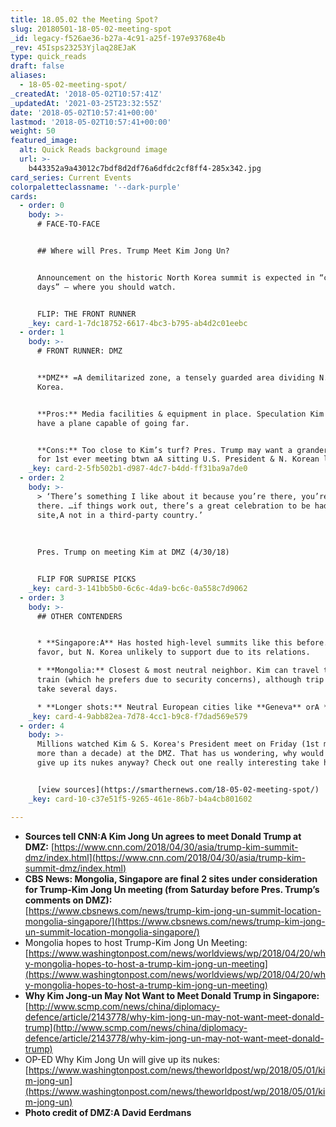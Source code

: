 ```yaml
---
title: 18.05.02 the Meeting Spot?
slug: 20180501-18-05-02-meeting-spot
_id: legacy-f526ae36-b27a-4c91-a25f-197e93768e4b
_rev: 45Isps23253Yjlaq28EJaK
type: quick_reads
draft: false
aliases:
  - 18-05-02-meeting-spot/
_createdAt: '2018-05-02T10:57:41Z'
_updatedAt: '2021-03-25T23:32:55Z'
date: '2018-05-02T10:57:41+00:00'
lastmod: '2018-05-02T10:57:41+00:00'
weight: 50
featured_image:
  alt: Quick Reads background image
  url: >-
    b443352a9a43012c7bdf8d2df76a6dfdc2cf8ff4-285x342.jpg
card_series: Current Events
colorpaletteclassname: '--dark-purple'
cards:
  - order: 0
    body: >-
      # FACE-TO-FACE


      ## Where will Pres. Trump Meet Kim Jong Un?


      Announcement on the historic North Korea summit is expected in “coming
      days” – where you should watch.


      FLIP: THE FRONT RUNNER
    _key: card-1-7dc18752-6617-4bc3-b795-ab4d2c01eebc
  - order: 1
    body: >-
      # FRONT RUNNER: DMZ


      **DMZ** =A demilitarized zone, a tensely guarded area dividing N. & S.
      Korea.


      **Pros:** Media facilities & equipment in place. Speculation Kim may not
      have a plane capable of going far.


      **Cons:** Too close to Kim’s turf? Pres. Trump may want a grander setting
      for 1st ever meeting btwn aA sitting U.S. President & N. Korean leader.
    _key: card-2-5fb502b1-d987-4dc7-b4dd-ff31ba9a7de0
  - order: 2
    body: >-
      > ‘There’s something I like about it because you’re there, you’re actually
      there. …if things work out, there’s a great celebration to be had, on the
      site,A not in a third-party country.’  
        
        
        
      Pres. Trump on meeting Kim at DMZ (4/30/18)


      FLIP FOR SUPRISE PICKS
    _key: card-3-141bb5b0-6c6c-4da9-bc6c-0a558c7d9062
  - order: 3
    body: >-
      ## OTHER CONTENDERS


      * **Singapore:A** Has hosted high-level summits like this before. U.S. in
      favor, but N. Korea unlikely to support due to its relations.

      * **Mongolia:** Closest & most neutral neighbor. Kim can travel there via
      train (which he prefers due to security concerns), although trip could
      take several days.

      * **Longer shots:** Neutral European cities like **Geneva** orA **Oslo.**
    _key: card-4-9abb82ea-7d78-4cc1-b9c8-f7dad569e579
  - order: 4
    body: >-
      Millions watched Kim & S. Korea's President meet on Friday (1st meeting in
      more than a decade) at the DMZ. That has us wondering, why would N. Korea
      give up its nukes anyway? Check out one really interesting take here:


      [view sources](https://smarthernews.com/18-05-02-meeting-spot/)
    _key: card-10-c37e51f5-9265-461e-86b7-b4a4cb801602

---
```

* **Sources tell CNN:A Kim Jong Un agrees to meet Donald Trump at DMZ:** [https://www.cnn.com/2018/04/30/asia/trump-kim-summit-dmz/index.html](https://www.cnn.com/2018/04/30/asia/trump-kim-summit-dmz/index.html)
* **CBS News: Mongolia, Singapore are final 2 sites under consideration for Trump-Kim Jong Un meeting (from Saturday before Pres. Trump’s comments on DMZ):**  
[https://www.cbsnews.com/news/trump-kim-jong-un-summit-location-mongolia-singapore/](https://www.cbsnews.com/news/trump-kim-jong-un-summit-location-mongolia-singapore/)
* Mongolia hopes to host Trump-Kim Jong Un Meeting: [https://www.washingtonpost.com/news/worldviews/wp/2018/04/20/why-mongolia-hopes-to-host-a-trump-kim-jong-un-meeting](https://www.washingtonpost.com/news/worldviews/wp/2018/04/20/why-mongolia-hopes-to-host-a-trump-kim-jong-un-meeting)
* **Why Kim Jong-un May Not Want to Meet Donald Trump in Singapore:** [http://www.scmp.com/news/china/diplomacy-defence/article/2143778/why-kim-jong-un-may-not-want-meet-donald-trump](http://www.scmp.com/news/china/diplomacy-defence/article/2143778/why-kim-jong-un-may-not-want-meet-donald-trump)
* OP-ED Why Kim Jong Un will give up its nukes: [https://www.washingtonpost.com/news/theworldpost/wp/2018/05/01/kim-jong-un](https://www.washingtonpost.com/news/theworldpost/wp/2018/05/01/kim-jong-un)
* **Photo credit of DMZ:A David Eerdmans**